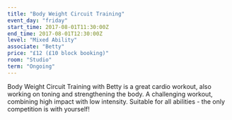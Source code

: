 ```yaml
---
title: "Body Weight Circuit Training"
event_day: "friday"
start_time: 2017-08-01T11:30:00Z
end_time: 2017-08-01T12:30:00Z
level: "Mixed Ability"
associate: "Betty"
price: "£12 (£10 block booking)"
room: "Studio"
term: "Ongoing"
---
```


Body Weight Circuit Training with Betty is a great cardio workout, also working on toning and strengthening the body. A challenging workout, combining high impact with low intensity. Suitable for all abilities - the only competition is with yourself!